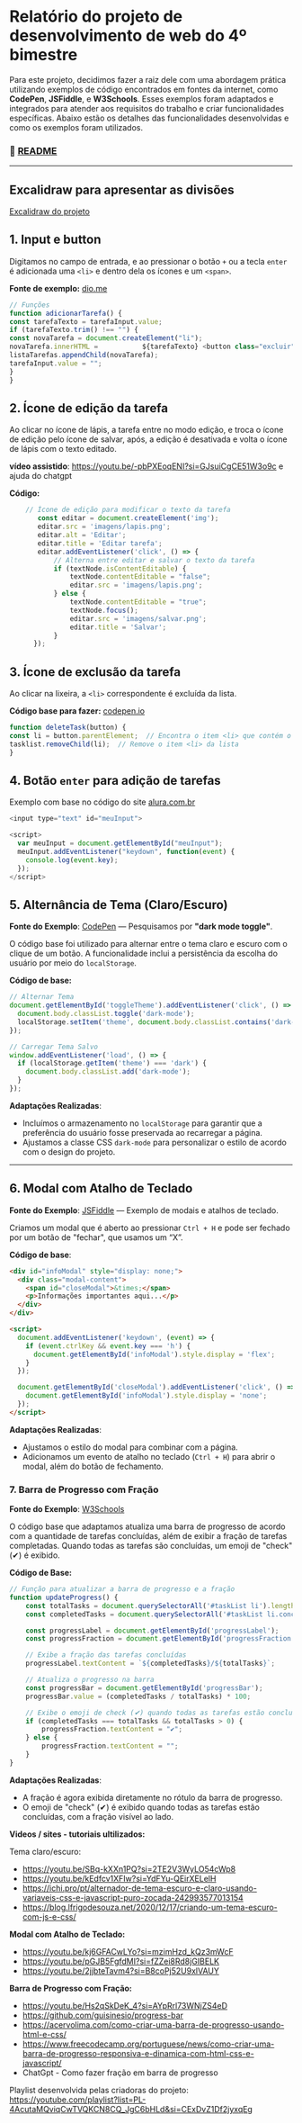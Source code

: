 # Relatório do projeto de desenvolvimento de web do 4º bimestre 


Para este projeto, decidimos fazer a raiz dele com uma abordagem prática utilizando exemplos de código   encontrados em fontes da internet, como **CodePen**, **JSFiddle**, e **W3Schools**. Esses exemplos foram adaptados e integrados para atender aos requisitos do trabalho e criar funcionalidades específicas. Abaixo estão os detalhes das funcionalidades desenvolvidas e como os exemplos foram utilizados.

### 📖  [README](README.md)

---

## Excalidraw para apresentar as divisões

[Excalidraw do projeto](https://excalidraw.com/#json=F7psazeZy8_UTF_IBhifP,MQGujQ7F1oA31Ad-bsZU1Q) 

## 1. Input e button

Digitamos no campo de entrada, e ao pressionar o botão `+` ou a tecla `enter` é adicionada uma `<li>` e dentro dela os ícones e um `<span>`.

**Fonte de exemplo:** [dio.me](http://dio.me/)

```javascript
// Funções
function adicionarTarefa() {
const tarefaTexto = tarefaInput.value;
if (tarefaTexto.trim() !== "") {
const novaTarefa = document.createElement("li");
novaTarefa.innerHTML =           ${tarefaTexto} <button class="excluir">Excluir</button>      ;
listaTarefas.appendChild(novaTarefa);
tarefaInput.value = "";
}
}
```

## 2. Ícone de edição da tarefa

Ao clicar no ícone de lápis, a tarefa entre no modo edição, e troca o ícone de edição pelo ícone de salvar, após, a edição é desativada e volta o ícone de lápis com o texto editado. 

**vídeo  assistido**: https://youtu.be/-pbPXEoqENI?si=GJsuiCgCE51W3o9c e ajuda do chatgpt 

**Código:**

```javascript
    // Ícone de edição para modificar o texto da tarefa
       const editar = document.createElement('img');
       editar.src = 'imagens/lapis.png';
       editar.alt = 'Editar';
       editar.title = 'Editar tarefa';
       editar.addEventListener('click', () => {
           // Alterna entre editar e salvar o texto da tarefa
           if (textNode.isContentEditable) {
               textNode.contentEditable = "false";
               editar.src = 'imagens/lapis.png';
           } else {
               textNode.contentEditable = "true";
               textNode.focus(); 
               editar.src = 'imagens/salvar.png';
               editar.title = 'Salvar';
           }
      });
```

## 3. Ícone de exclusão da tarefa

Ao clicar na lixeira, a `<li>` correspondente é excluída da lista. 

**Código base para fazer:** [codepen.io](http://codepen.io/)

```javascript
function deleteTask(button) {
const li = button.parentElement;  // Encontra o item <li> que contém o botão
tasklist.removeChild(li);  // Remove o item <li> da lista
}
```

## 4. Botão `enter` para adição de tarefas

Exemplo com base no código do site [alura.com.br](http://alura.com.br/)

```javascript
<input type="text" id="meuInput">

<script>
  var meuInput = document.getElementById("meuInput");
  meuInput.addEventListener("keydown", function(event) {
    console.log(event.key);
  });
</script>
```

## 5. Alternância de Tema (Claro/Escuro)

**Fonte do Exemplo**: [CodePen](https://codepen.io/) — Pesquisamos por **"dark mode toggle"**.

O código base foi utilizado para alternar entre o tema claro e escuro com o clique de um botão. A funcionalidade inclui a persistência da escolha do usuário por meio do `localStorage`.

**Código de base:**

```javascript
// Alternar Tema
document.getElementById('toggleTheme').addEventListener('click', () => {
  document.body.classList.toggle('dark-mode');
  localStorage.setItem('theme', document.body.classList.contains('dark-mode') ? 'dark' : 'light');
});

// Carregar Tema Salvo
window.addEventListener('load', () => {
  if (localStorage.getItem('theme') === 'dark') {
    document.body.classList.add('dark-mode');
  }
});

```

**Adaptações Realizadas**:

- Incluímos o armazenamento no `localStorage` para garantir que a preferência do usuário fosse preservada ao recarregar a página.
- Ajustamos a classe CSS `dark-mode` para personalizar o estilo de acordo com o design do projeto.

---

## 6. Modal com Atalho de Teclado

**Fonte do Exemplo**: [JSFiddle](https://jsfiddle.net/) — Exemplo de modais e atalhos de teclado.

Criamos um modal que é aberto ao pressionar `Ctrl + H` e pode ser fechado por um botão de "fechar", que usamos um “X”.

**Código de base**:

```html
<div id="infoModal" style="display: none;">
  <div class="modal-content">
    <span id="closeModal">&times;</span>
    <p>Informações importantes aqui...</p>
  </div>
</div>

<script>
  document.addEventListener('keydown', (event) => {
    if (event.ctrlKey && event.key === 'h') {
      document.getElementById('infoModal').style.display = 'flex';
    }
  });

  document.getElementById('closeModal').addEventListener('click', () => {
    document.getElementById('infoModal').style.display = 'none';
  });
</script>

```

**Adaptações Realizadas**:

- Ajustamos o estilo do modal para combinar com a página.
- Adicionamos um evento de atalho no teclado (`Ctrl + H`) para abrir o modal, além do botão de fechamento.

### 7. Barra de Progresso com Fração

**Fonte do Exemplo**: [W3Schools](https://www.w3schools.com/)

O código base que adaptamos atualiza uma barra de progresso de acordo com a quantidade de tarefas concluídas, além de exibir a fração de tarefas completadas. Quando todas as tarefas são concluídas, um emoji de "check" (✔) é exibido.

**Código de Base:**

```javascript
// Função para atualizar a barra de progresso e a fração
function updateProgress() {
    const totalTasks = document.querySelectorAll('#taskList li').length;
    const completedTasks = document.querySelectorAll('#taskList li.concluida').length;

    const progressLabel = document.getElementById('progressLabel');
    const progressFraction = document.getElementById('progressFraction');

    // Exibe a fração das tarefas concluídas
    progressLabel.textContent = `${completedTasks}/${totalTasks}`;

    // Atualiza o progresso na barra
    const progressBar = document.getElementById('progressBar');
    progressBar.value = (completedTasks / totalTasks) * 100;

    // Exibe o emoji de check (✔) quando todas as tarefas estão concluídas
    if (completedTasks === totalTasks && totalTasks > 0) {
        progressFraction.textContent = "✔";
    } else {
        progressFraction.textContent = "";
    }
}

```

**Adaptações Realizadas**:

- A fração é agora exibida diretamente no rótulo da barra de progresso.
- O emoji de "check" (✔) é exibido quando todas as tarefas estão concluídas, com a fração visível ao lado.

**Videos / sites - tutoriais ultilizados:** 

Tema claro/escuro: 

- https://youtu.be/SBq-kXXn1PQ?si=2TE2V3WyLO54cWp8
- https://youtu.be/kEdfcv1XFIw?si=YdFYu-QEirXELelH
- https://ichi.pro/pt/alternador-de-tema-escuro-e-claro-usando-variaveis-css-e-javascript-puro-zocada-242993577013154
- https://blog.lfrigodesouza.net/2020/12/17/criando-um-tema-escuro-com-js-e-css/

**Modal com Atalho de Teclado:**

- https://youtu.be/kj6GFACwLYo?si=mzimHzd_kQz3mWcF
- https://youtu.be/pGJB5FgfdMI?si=fZZei8Rd8jGIBELK
- https://youtu.be/2jjbteTavm4?si=B8coPj52U9xlVAUY

 **Barra de Progresso com Fração:**

- https://youtu.be/Hs2qSkDeK_4?si=AYpRrl73WNjZS4eD
- https://github.com/guisinesio/progress-bar
- https://acervolima.com/como-criar-uma-barra-de-progresso-usando-html-e-css/
- https://www.freecodecamp.org/portuguese/news/como-criar-uma-barra-de-progresso-responsiva-e-dinamica-com-html-css-e-javascript/
- ChatGpt - Como fazer fração em barra de progresso

Playlist desenvolvida pelas criadoras do projeto:
https://youtube.com/playlist?list=PL-4AcutaMQviqCwTVQKCN8CQ_JgC6bHLd&si=CExDvZ1Df2jyxqEg
